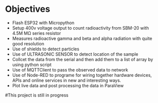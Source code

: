 # Objectives
- Flash ESP32 with Micropython
- Setup 400v voltage output to count radioactivity from SBM-20 with 4.5M MΩ series resistor
- Measures radioactive gamma and beta and alpha radiation with quite good resolution
- Use of shields to detect particles
- Use of ULTRASONIC SENSOR to detect location of the sample
- Collcet the data from the serial and then add them to a list of array by using python script
- Use of MQTTClient to pass the observed data to network
- Use of Node-RED to programe for wiring together hardware devices, APIs and online services in new and interesting ways.
- Plot live data and post processing the data in ParaView

#This project is still in progress

